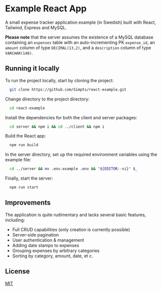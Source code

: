 # Example React App

A small expense tracker application example (in Swedish) built with React, Tailwind, Express and MySQL.

**Please note** that the server assumes the existence of a MySQL database containing an `expenses` table with an auto-incrementing PK `expense_id`, an `amount` column of type `DECIMAL(13,2)`, and a `description` column of type `VARCHAR(140)`.

## Running it locally

To run the project locally, start by cloning the project:

```bash
  git clone https://github.com/Simpts/react-example.git
```

Change directory to the project directory:

```bash
  cd react-example
```

Install the dependencies for both the client and server packages:

```bash
  cd server && npm i && cd ../client && npm i
```

Build the React app:

```bash
  npm run build
```

In the server directory, set up the required environment variables using the example file:

```bash
  cd ../server && mv .env.example .env && "${EDITOR:-vi}" $_
```

Finally, start the server:

```bash
  npm run start
```

## Improvements

The application is quite rudimentary and lacks several basic features, including:

- Full CRUD capabilities (only creation is currently possible)
- Server-side pagination
- User authentication & management
- Adding date stamps to expenses
- Grouping expenses by arbitrary categories
- Sorting by category, amount, date, et c.

## License

[MIT](https://choosealicense.com/licenses/mit/)
